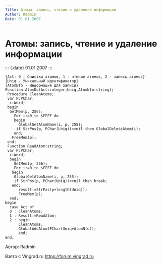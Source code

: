 ```yaml
---
Title: Атомы: запись, чтение и удаление информации
Author: Radmin
Date: 01.01.2007
---
```


Атомы: запись, чтение и удаление информации
===========================================

::: {.date}
01.01.2007
:::

    {Act: 0 - Очистка атомов, 1 - чтение атомов, 2 - запись атомов}
    {Uniq - Уникальный идентификатор}
    {AtomNfo - Информация для записи}
    Function AtomDo(Act:integer;Uniq,AtomNfo:string);
     Procedure CleanAtoms;
     var P:PChar;
      i:Word;
     begin
      GetMem(p, 256);
        For i:=0 to $FFFF do
        begin
          GlobalGetAtomName(i, p, 255);
         if StrPos(p, PChar(Uniq))<>nil then GlobalDeleteAtom(i);
        end;
       FreeMem(p);
     end;
     Function ReadAtom:string;
     var P:PChar;
      i:Word;
      begin
        GetMem(p, 256);
        For i:=0 to $FFFF do
       begin
        GlobalGetAtomName(i, p, 255);
        if StrPos(p, PChar(Uniq))<>nil then break;
       end;
          result:=StrPas(p+length(Uniq));
          FreeMem(p);
      end;
    begin
      case Act of
      0 : CleanAtoms;
      1 : Result:=ReadAtom;
      2 : begin
          CleanAtoms;
          GlobalAddAtom(PChar(Uniq+AtomNfo));
          end;
    end;

Автор: Radmin

Взято с Vingrad.ru <https://forum.vingrad.ru>
